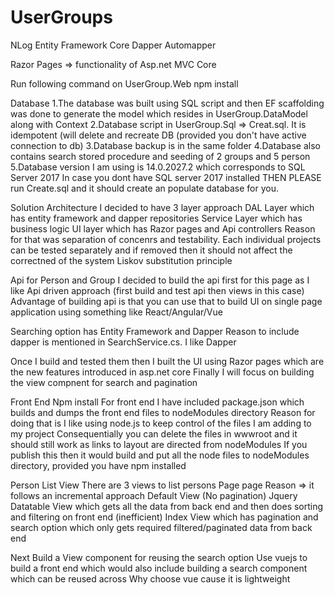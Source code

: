 # UserGroups

NLog
Entity Framework Core 
Dapper
Automapper

Razor Pages => functionality of Asp.net MVC Core

Run following command on UserGroup.Web
npm install 


Database
1.The database was built using SQL script and then EF scaffolding was done to generate the model which resides in UserGroup.DataModel along with Context
2.Database script in UserGroup.Sql => Creat.sql. It is idempotent (will delete and recreate DB (provided you don't have active connection to db)
3.Database backup is in the same folder
4.Database also contains search stored procedure and seeding of 2 groups and 5 person
5.Database version I am using is 14.0.2027.2 which corresponds to SQL Server 2017
In case you dont have SQL server 2017 installed THEN PLEASE run Create.sql and it should create an populate database for you.

Solution Architecture
I decided to have 3 layer approach
DAL Layer which has entity framework and dapper repositories
Service Layer which has business logic
UI layer which has Razor pages and Api controllers
Reason for that was separation of concenrs and testability.
Each individual projects can be tested separately and if removed then it should not affect the correctned of the system Liskov substitution principle

Api for Person and Group
I decided to build the api first for this page as I like Api driven approach (first build and test api then views in this case)
Advantage of building api is that you can use that to build UI on single page application using something like React/Angular/Vue

Searching option has Entity Framework and Dapper
Reason to include dapper is mentioned in SearchService.cs. I like Dapper

Once I build and tested them then I built the UI using Razor pages which are the new features introduced in asp.net core
Finally I will focus on building the view compnent for search and pagination

Front End Npm install
For front end I have included package.json which builds and dumps the front end files to nodeModules directory
Reason for doing that is I like using node.js to keep control of the files I am adding to my project
Consequentially you can delete the files in wwwroot and it should still work as links to layout are directed from nodeModules
If you publish this then it would build and put all the node files to nodeModules directory, provided you have npm installed

Person List View
There are 3 views to list persons Page page
Reason => it follows an incremental approach
Default View (No pagination)
Jquery Datatable View which gets all the data from back end and then does sorting and filtering on front end (inefficient)
Index View which has pagination and search option which only gets required filtered/paginated data from back end

Next
Build a View component for reusing the search option
Use vuejs to build a front end which would also include building a search component which can be reused across
Why choose vue cause it is lightweight